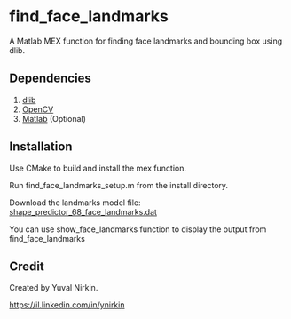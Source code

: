 # find_face_landmarks
A Matlab MEX function for finding face landmarks and bounding box using dlib.

## Dependencies
1. [dlib](http://dlib.net/)
2. [OpenCV](http://opencv.org/)
3. [Matlab](https://en.ids-imaging.com/download-ueye-win32.html) (Optional)

## Installation
Use CMake to build and install the mex function.

Run find_face_landmarks_setup.m from the install directory.

Download the landmarks model file: [shape_predictor_68_face_landmarks.dat](http://dlib.net/files/shape_predictor_68_face_landmarks.dat.bz2)

You can use show_face_landmarks function to display the output from find_face_landmarks

## Credit
Created by Yuval Nirkin.

https://il.linkedin.com/in/ynirkin
